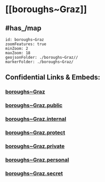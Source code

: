 # [[boroughs~Graz]] 


## #has_/map  



```leaflet
id: boroughs~Graz
zoomFeatures: true 
minZoom: 2 
maxZoom: 18
geojsonFolder: ./boroughs~Graz//
markerFolder: ./boroughs~Graz/
```


## Confidential Links & Embeds: 

### [boroughs~Graz](/_Standards/Earth/Continent/Europe/Europe~Central/Austria/Austrias_States/Steiermark/counties~SM/Graz/cities~Graz/Graz-City/boroughs~Graz.md) 

### [boroughs~Graz.public](/_public/Earth/Continent/Europe/Europe~Central/Austria/Austrias_States/Steiermark/counties~SM/Graz/cities~Graz/Graz-City/boroughs~Graz.public.md) 

### [boroughs~Graz.internal](/_internal/Earth/Continent/Europe/Europe~Central/Austria/Austrias_States/Steiermark/counties~SM/Graz/cities~Graz/Graz-City/boroughs~Graz.internal.md) 

### [boroughs~Graz.protect](/_protect/Earth/Continent/Europe/Europe~Central/Austria/Austrias_States/Steiermark/counties~SM/Graz/cities~Graz/Graz-City/boroughs~Graz.protect.md) 

### [boroughs~Graz.private](/_private/Earth/Continent/Europe/Europe~Central/Austria/Austrias_States/Steiermark/counties~SM/Graz/cities~Graz/Graz-City/boroughs~Graz.private.md) 

### [boroughs~Graz.personal](/_personal/Earth/Continent/Europe/Europe~Central/Austria/Austrias_States/Steiermark/counties~SM/Graz/cities~Graz/Graz-City/boroughs~Graz.personal.md) 

### [boroughs~Graz.secret](/_secret/Earth/Continent/Europe/Europe~Central/Austria/Austrias_States/Steiermark/counties~SM/Graz/cities~Graz/Graz-City/boroughs~Graz.secret.md)

